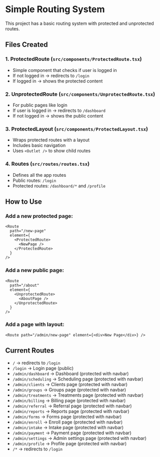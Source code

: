 # Simple Routing System

This project has a basic routing system with protected and unprotected routes.

## Files Created

### 1. ProtectedRoute (`src/components/ProtectedRoute.tsx`)
- Simple component that checks if user is logged in
- If not logged in → redirects to `/login`
- If logged in → shows the protected content

### 2. UnprotectedRoute (`src/components/UnprotectedRoute.tsx`)
- For public pages like login
- If user is logged in → redirects to `/dashboard`
- If not logged in → shows the public content

### 3. ProtectedLayout (`src/components/ProtectedLayout.tsx`)
- Wraps protected routes with a layout
- Includes basic navigation
- Uses `<Outlet />` to show child routes

### 4. Routes (`src/routes/routes.tsx`)
- Defines all the app routes
- Public routes: `/login`
- Protected routes: `/dashboard/*` and `/profile`

## How to Use

### Add a new protected page:
```tsx
<Route 
  path="/new-page" 
  element={
    <ProtectedRoute>
      <NewPage />
    </ProtectedRoute>
  } 
/>
```

### Add a new public page:
```tsx
<Route 
  path="/about" 
  element={
    <UnprotectedRoute>
      <AboutPage />
    </UnprotectedRoute>
  } 
/>
```

### Add a page with layout:
```tsx
<Route path="/admin/new-page" element={<div>New Page</div>} />
```

## Current Routes

- `/` → redirects to `/login`
- `/login` → Login page (public)
- `/admin/dashboard` → Dashboard (protected with navbar)
- `/admin/scheduling` → Scheduling page (protected with navbar)
- `/admin/clients` → Clients page (protected with navbar)
- `/admin/groups` → Groups page (protected with navbar)
- `/admin/treatments` → Treatments page (protected with navbar)
- `/admin/billing` → Billing page (protected with navbar)
- `/admin/referral` → Referral page (protected with navbar)
- `/admin/reports` → Reports page (protected with navbar)
- `/admin/forms` → Forms page (protected with navbar)
- `/admin/enroll` → Enroll page (protected with navbar)
- `/admin/intake` → Intake page (protected with navbar)
- `/admin/payment` → Payment page (protected with navbar)
- `/admin/settings` → Admin settings page (protected with navbar)
- `/admin/profile` → Profile page (protected with navbar)
- `/*` → redirects to `/login`
